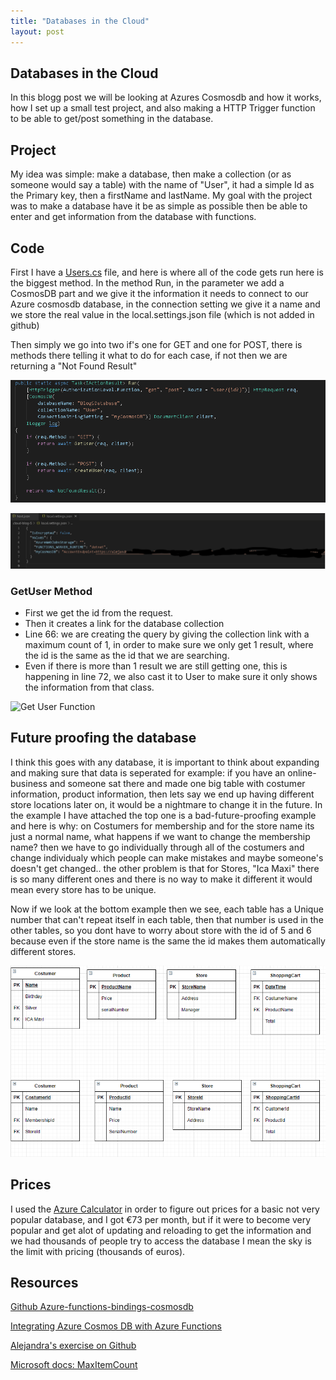 ```yaml
---
title: "Databases in the Cloud"
layout: post
---
```


## Databases in the Cloud

In this blogg post we will be looking at Azures Cosmosdb and how it works, how I set up a small test project, and also making a HTTP Trigger function to be able to get/post something in the database.


## Project

My idea was simple: make a database, then make a collection (or as someone would say a table) with the name of "User", it had a simple Id as the Primary key, then a firstName and lastName. My goal with the project was to make a database have it be as simple as possible then be able to enter and get information from the database with functions.

## Code

First I have a [Users.cs](https://github.com/Alejandratala/cloud-blog-5/blob/main/Users.cs) file, and here is where all of the code gets run here is the biggest method. In the method Run, in the parameter we add a CosmosDB part and we give it the information it needs to connect to our Azure cosmosdb database, in the connection setting we give it a name and we store the real value in the local.settings.json file (which is not added in github)

Then simply we go into two if's one for GET and one for POST, there is methods there telling it what to do for each case, if not then we are returning a "Not Found Result"

![Codeblock Blog5](/assets/Images/CodeBlog5.png)

![local.setting.json](/assets/Images/Blogg5localsettingjsonfile.png)

### GetUser Method

* First we get the id from the request. 
* Then it creates a link for the database collection
* Line 66: we are creating the query by giving the collection link with a maximum count of 1, in order to make sure we only get 1 result, where the id is the same as the id that we are searching. 
* Even if there is more than 1 result we are still getting one, this is happening in line 72, we also cast it to User to make sure it only shows the information from that class.

![Get User Function](/assets/Image/Blog5GetUser.png)

## Future proofing the database

I think this goes with any database, it is important to think about expanding and making sure that data is seperated for example: if you have an online-business and someone sat there and made one big table with costumer information, product information, then lets say we end up having different store locations later on, it would be a nightmare to change it in the future. In the example I have attached the top one is a bad-future-proofing example and here is why: on Costumers for membership and for the store name its just a normal name, what happens if we want to change the membership name? then we have to go individually through all of the costumers and change individualy which people can make mistakes and maybe someone's doesn't get changed.. the other problem is that for Stores, "Ica Maxi" there is so many different ones and there is no way to make it different  it would mean every store has to be unique.

Now if we look at the bottom example then we see, each table has a Unique number that can't repeat itself in each table, then that number is used in the other tables, so you dont have to worry about store with the id of 5 and 6 because even if the store name is the same the id makes them automatically different stores.

![ER diagram example](/assets/Images/ERDiagramExample.png)

## Prices

I used the [Azure Calculator](https://azure.microsoft.com/en-us/pricing/calculator/) in order to figure out prices for a basic not very popular database, and I got €73 per month, but if it were to become very popular and get alot of updating and reloading  to get the information and we had thousands of people try to access the database I mean the sky is the limit with pricing (thousands of euros).

## Resources

[Github Azure-functions-bindings-cosmosdb](https://github.com/MicrosoftDocs/azure-docs/blob/master/articles/azure-functions/functions-bindings-cosmosdb-v2-input.md#http-trigger-get-multiple-docs-using-documentclient-c)

[Integrating Azure Cosmos DB with Azure Functions](https://www.youtube.com/watch?v=L88quzuyjDY)

[Alejandra's exercise on Github](https://github.com/Alejandratala/cloud-blog-5)

[Microsoft docs: MaxItemCount](https://docs.microsoft.com/en-us/dotnet/api/microsoft.azure.documents.client.feedoptions.maxitemcount?view=azure-dotnet)